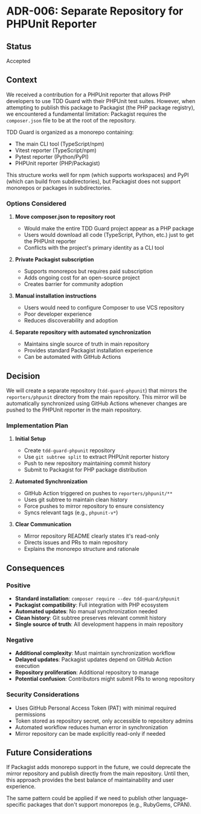 # ADR-006: Separate Repository for PHPUnit Reporter

## Status

Accepted

## Context

We received a contribution for a PHPUnit reporter that allows PHP developers to use TDD Guard with their PHPUnit test suites. However, when attempting to publish this package to Packagist (the PHP package registry), we encountered a fundamental limitation: Packagist requires the `composer.json` file to be at the root of the repository.

TDD Guard is organized as a monorepo containing:

- The main CLI tool (TypeScript/npm)
- Vitest reporter (TypeScript/npm)
- Pytest reporter (Python/PyPI)
- PHPUnit reporter (PHP/Packagist)

This structure works well for npm (which supports workspaces) and PyPI (which can build from subdirectories), but Packagist does not support monorepos or packages in subdirectories.

### Options Considered

1. **Move composer.json to repository root**
   - Would make the entire TDD Guard project appear as a PHP package
   - Users would download all code (TypeScript, Python, etc.) just to get the PHPUnit reporter
   - Conflicts with the project's primary identity as a CLI tool

2. **Private Packagist subscription**
   - Supports monorepos but requires paid subscription
   - Adds ongoing cost for an open-source project
   - Creates barrier for community adoption

3. **Manual installation instructions**
   - Users would need to configure Composer to use VCS repository
   - Poor developer experience
   - Reduces discoverability and adoption

4. **Separate repository with automated synchronization**
   - Maintains single source of truth in main repository
   - Provides standard Packagist installation experience
   - Can be automated with GitHub Actions

## Decision

We will create a separate repository (`tdd-guard-phpunit`) that mirrors the `reporters/phpunit` directory from the main repository. This mirror will be automatically synchronized using GitHub Actions whenever changes are pushed to the PHPUnit reporter in the main repository.

### Implementation Plan

1. **Initial Setup**
   - Create `tdd-guard-phpunit` repository
   - Use `git subtree split` to extract PHPUnit reporter history
   - Push to new repository maintaining commit history
   - Submit to Packagist for PHP package distribution

2. **Automated Synchronization**
   - GitHub Action triggered on pushes to `reporters/phpunit/**`
   - Uses git subtree to maintain clean history
   - Force pushes to mirror repository to ensure consistency
   - Syncs relevant tags (e.g., `phpunit-v*`)

3. **Clear Communication**
   - Mirror repository README clearly states it's read-only
   - Directs issues and PRs to main repository
   - Explains the monorepo structure and rationale

## Consequences

### Positive

- **Standard installation**: `composer require --dev tdd-guard/phpunit`
- **Packagist compatibility**: Full integration with PHP ecosystem
- **Automated updates**: No manual synchronization needed
- **Clean history**: Git subtree preserves relevant commit history
- **Single source of truth**: All development happens in main repository

### Negative

- **Additional complexity**: Must maintain synchronization workflow
- **Delayed updates**: Packagist updates depend on GitHub Action execution
- **Repository proliferation**: Additional repository to manage
- **Potential confusion**: Contributors might submit PRs to wrong repository

### Security Considerations

- Uses GitHub Personal Access Token (PAT) with minimal required permissions
- Token stored as repository secret, only accessible to repository admins
- Automated workflow reduces human error in synchronization
- Mirror repository can be made explicitly read-only if needed

## Future Considerations

If Packagist adds monorepo support in the future, we could deprecate the mirror repository and publish directly from the main repository. Until then, this approach provides the best balance of maintainability and user experience.

The same pattern could be applied if we need to publish other language-specific packages that don't support monorepos (e.g., RubyGems, CPAN).
